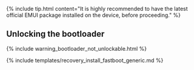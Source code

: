 {% include tip.html content="It is highly recommended to have the latest official EMUI package installed on the device, before proceeding." %}

## Unlocking the bootloader

{% include warning_bootloader_not_unlockable.html %}

{% include templates/recovery_install_fastboot_generic.md %}
